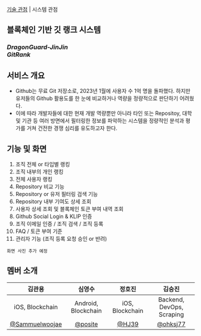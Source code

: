 [기술 관점](README.md) | 시스템 관점

## 블록체인 기반 깃 랭크 시스템

### **_DragonGuard-JinJin_** <br> *GitRank*

## 서비스 개요
- Github는 무료 Git 저장소로, 2023년 1월에 사용자 수 1억 명을 돌파했다. 하지만 유저들의 Github 활용도를 한 눈에 비교하거나 역량을 정량적으로 판단하기 어려웠다.
- 이에 따라 개발자들에 대한 현재 개발 역량뿐만 아니라 타인 또는 Repositoy, 대학 및 기관 등 여러 방면에서 필터링한 정보를 파악하는 시스템을 정량적인 분석과 평가를 거쳐 건전한 경쟁 심리를 유도하고자 한다.

## 기능 및 화면
1. 조직 전체 or 타입별 랭킹
2. 조직 내부의 개인 랭킹
3. 전체 사용자 랭킹
4. Repository 비교 기능
5. Repository or 유저 필터링 검색 기능
6. Repository 내부 기여도 상세 조회
7. 사용자 상세 조회 및 블록체인 토큰 부여 내역 조회
8. Github Social Login & KLIP 인증
9. 조직 이메일 인증 / 조직 검색 / 조직 등록
10. FAQ / 토큰 부여 기준
11. 관리자 기능 (조직 등록 요청 승인 or 반려)

`화면 사진 추가 예정`

## 멤버 소개

|김관용|심영수|정호진|김승진|
|:----:|:----:|:----:|:----:|
|iOS, Blockchain|Android, Blockchain|iOS, Blockchain|Backend, DevOps, Scraping|
|<a href="https://github.com/Sammuelwoojae">@Sammuelwoojae</a>|<a href="https://github.com/posite">@posite</a>|<a href="https://github.com/HJ39">@HJ39</a>|<a href="https://github.com/ohksj77">@ohksj77</a>|
